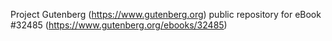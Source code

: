 Project Gutenberg (https://www.gutenberg.org) public repository for eBook #32485 (https://www.gutenberg.org/ebooks/32485)
